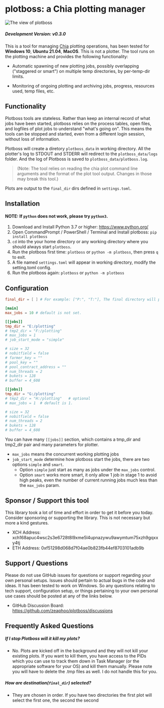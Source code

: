 # plotboss: a Chia plotting manager

![The view of plotboss](https://github.com/zeaphoo/plotboss/blob/main/docs/images/plotboss-0.1.png?raw=true "View")

##### Development Version: v0.3.0

This is a tool for managing [Chia](https://github.com/Chia-Network/chia-blockchain)
plotting operations, has been tested for **Windows 10**, **Ubuntu 21.04**, **MacOS**.  This is not a plotter.
The tool runs on the plotting machine and provides the following functionality:

- Automatic spawning of new plotting jobs, possibly overlapping ("staggered or smart")
  on multiple temp directories,  by per-temp-dir limits.

- Monitoring of ongoing plotting and archiving jobs, progress, resources used,
  temp files, etc.


## Functionality

Plotboss tools are stateless. Rather than keep an internal record of what jobs have been started, plotboss relies on the process tables, open files, and logfiles of plot jobs to understand "what's going on".  This means the tools can be stopped and started, even from a different login session, without loss of information.

Plotboss will create a diretory `plotboss_data` in working directory. All the plotter's log to STDOUT and STDERR will redirect to the `plotboss_data/logs` folder. And the log of Plotboss is saved to `plotboss_data/plotboss.log`.

> (Note: The tool relies on reading the chia plot command line arguments and the format of the plot tool output.  Changes in those may break this tool.)

Plots are output to the `final_dir` dirs defined in `settings.toml`.

## Installation

#### NOTE: If `python` does not work, please try `python3`.

1. Download and Install Python 3.7 or higher: https://www.python.org/
2. Open CommandPrompt / PowerShell / Terminal and Install plotboss: `pip install plotboss`
3. `cd` into the your home directory or any working directory where you should always start `plotboss`.
4. Run the plotboss first time: `plotboss` or `python -m plotboss`, then press `q` to exit.
5. A file named `settings.toml` will appear in working directory, modify the setting.toml config.
5. Run the plotboss again: `plotboss` or `python -m plotboss`


## Configuration

``` toml
final_dir = [ ] # For example: ["P:", "T:"], The final directory will plot will saved.

[main]
max_jobs = 10 # default is not set.

[[jobs]]
tmp_dir = "E:/plotting"
# tmp2_dir = "F:/plotting"
# max_jobs = 1
# job_start_mode = "simple"

# size = 32
# nobitfield = false
# farmer_key = ""
# pool_key = ""
# pool_contract_address = ""
# num_threads = 2
# bukets = 128
# buffer = 4_608

[[jobs]]
tmp_dir = "G:/plotting"
# tmp2_dir = "H:/plotting"   # optional
# max_jobs = 1  # default is 1.

# size = 32
# nobitfield = false
# num_threads = 2
# bukets = 128
# buffer = 4_608
```

You can have many `[[jobs]]` section, which contains a tmp_dir and tmp2_dir pair and many parameters for plotter.

* `max_jobs` means the concurrent working plotting jobs
* `job_start_mode` determine how plotboss start the jobs, there are two options `simple` and `smart`.
  * Option `simple` just start as many as jobs under the `max_jobs` control.
  * Option `smart` works more smart, it only allow 1 job in stage 1 to avoid high peaks, even the number of current running jobs much less than the `max_jobs` param.


## Sponsor / Support this tool

This library took a lot of time and effort in order to get it before you today. Consider sponsoring or supporting the library. This is not necessary but more a kind gestures.

* XCH Address: xch168apuc4wsc2s3e6728t8l9xme5l4upnazywu9awymtum75xzh9gqxxy4tj
* ETH Address: 0xf51298d068d7f04ae0b823fb44ef8703101adb9b


## Support / Questions

Please do not use GitHub issues for questions or support regarding your own personal setups. Issues should pertain to actual bugs in the code and ideas. It has been tested to work on Windows. So any questions relating to tech support, configuration setup, or things pertaining to your own personal use cases should be posted at any of the links below.

* GitHub Discussion Board: https://github.com/zeaphoo/plotboss/discussions


## Frequently Asked Questions

##### If I stop Plotboss will it kill my plots?
* No. Plots are kicked off in the background and they will not kill your existing plots. If you want to kill them, you have access to the PIDs which you can use to track them down in Task Manager (or the appropriate software for your OS) and kill them manually. Please note you will have to delete the .tmp files as well. I do not handle this for you.

##### How are destination(`final_dir`) selected?
* They are chosen in order. If you have two directories the first plot will select the first one, the second the second
